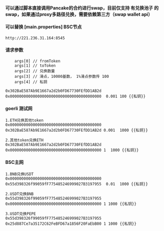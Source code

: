 
#### 可以通过脚本直接调用Pancake的合约进行swap，目前仅支持 有兑换池子 的swap，如果通过proxy多路径兑换，需要依赖第三方（swap wallet api）

#### 可以替换 [main.properties] BSC节点
    http://221.236.31.164:8545

#### 请求参数
        args[0] // fromToken
        args[1] // toToken
        args[2] // 兑换数量
        args[3] // 滑点，10000基数， 1%滑点参数传 100
        args[4] // 私钥

    0x302BaE587Ab9E1667a2d2b0FD67730FEfDD1AB2d 0x0000000000000000000000000000000000000000  0.001 100 {{私钥}}


#### goerli 测试网
    1.ETH兑换其他token
    0x0000000000000000000000000000000000000000 0x302BaE587Ab9E1667a2d2b0FD67730FEfDD1AB2d 0.001  1000 {{私钥}}

    2.其他token兑换ETH
    0x302BaE587Ab9E1667a2d2b0FD67730FEfDD1AB2d 0x0000000000000000000000000000000000000000 1  1000 {{私钥}}

#### BSC主网
    1.BNB兑换USDT
    0x0000000000000000000000000000000000000000 0x55d398326f99059fF775485246999027B3197955  0.01  1000 {{私钥}}

    2.USDT兑换BNB
    0x55d398326f99059fF775485246999027B3197955 0x0000000000000000000000000000000000000000 1 1000 {{私钥}}

    3.USDT兑换PEPE
    0x55d398326f99059fF775485246999027B3197955 0x25d887Ce7a35172C62FeBFD67a1856F20FaEbB00 1 1000 {{私钥}}

